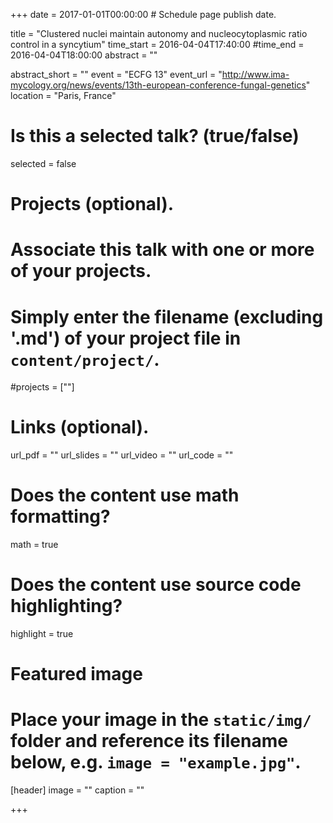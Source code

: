 +++
date = 2017-01-01T00:00:00  # Schedule page publish date.

title = "Clustered nuclei maintain autonomy and nucleocytoplasmic ratio control in a syncytium"
time_start = 2016-04-04T17:40:00
#time_end = 2016-04-04T18:00:00
abstract = ""

abstract_short = ""
event = "ECFG 13"
event_url = "http://www.ima-mycology.org/news/events/13th-european-conference-fungal-genetics"
location = "Paris, France"

# Is this a selected talk? (true/false)
selected = false

# Projects (optional).
#   Associate this talk with one or more of your projects.
#   Simply enter the filename (excluding '.md') of your project file in `content/project/`.
#projects = [""]

# Links (optional).
url_pdf = ""
url_slides = ""
url_video = ""
url_code = ""

# Does the content use math formatting?
math = true

# Does the content use source code highlighting?
highlight = true

# Featured image
# Place your image in the `static/img/` folder and reference its filename below, e.g. `image = "example.jpg"`.
[header]
image = ""
caption = ""

+++
